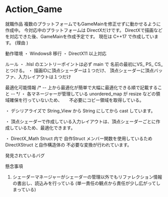 # Action_Game
就職作品 
複数のプラットフォームでもGameMainを修正せずに動かせるように作成中。
今対応中のプラットフォームは DirectXだけです。
DirectXで描画などを対応できた後、GameMainを作成予定です。
現在は C++17 で作成しています。
(理由 )

動作環境
・ Windows8  移行
・ DirectX11 以上対応

ルール
・ .hlsl のエントリーポイントは必ず main で
    名前の最初にVS_ PS_ CS_ とつける。
・ 描画IDに頂点シェーダーは１つだけ、
    頂点シェーダーに頂点バッファ、入力レイアウトは１つだけ

最適化可能情報
/* -- 上から最適化が簡単で大幅に最適化できる順で記載すること -- */
・ 各マネージャーが管理している unordered_map が resize などの領域確保を行っていないため、
　 不必要にコピー領域を取得している。

・ デシリアライズで String_View から String にしてから cast しています。

・ 頂点シェーダーで作成している入力レイアウトは、頂点シェーダーごとに作成しているため、最適化できます。

・ DirectX_Math Struct 内で 自作Struct メンバー関数を使用しているため
    DirectXStruct と自作構造体の 不必要な変換が行われています。


発見されているバグ


懸念事項
1. シェーダーマネージャーがシェーダーの管理以外でもリファレクション情報の書出し、読込みを行っている
   (単一責任の観点から責任が少し広がってしまっている)


